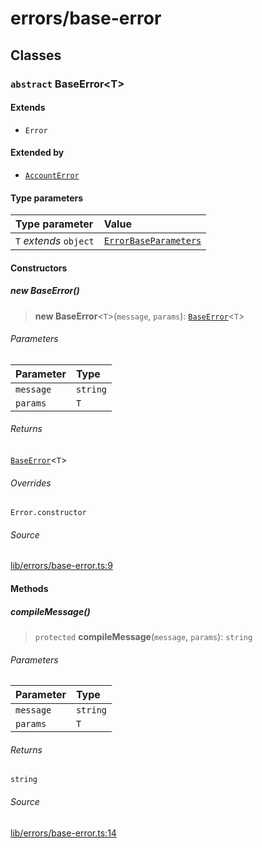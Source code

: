 # errors/base-error

## Classes

### `abstract` BaseError\<T\>

#### Extends

- `Error`

#### Extended by

- [`AccountError`](validation-errors.md#accounterror)

#### Type parameters

| Type parameter | Value |
| :------ | :------ |
| `T` *extends* `object` | [`ErrorBaseParameters`](types.md#errorbaseparameters) |

#### Constructors

##### new BaseError()

> **new BaseError**\<`T`\>(`message`, `params`): [`BaseError`](base-error.md#baseerrort)\<`T`\>

###### Parameters

| Parameter | Type |
| :------ | :------ |
| `message` | `string` |
| `params` | `T` |

###### Returns

[`BaseError`](base-error.md#baseerrort)\<`T`\>

###### Overrides

`Error.constructor`

###### Source

[lib/errors/base-error.ts:9](https://github.com/PufferFinance/puffer-sdk/blob/5f6d413b8f75f7cc92a3a05df2c87e167e2a4977/lib/errors/base-error.ts#L9)

#### Methods

##### compileMessage()

> `protected` **compileMessage**(`message`, `params`): `string`

###### Parameters

| Parameter | Type |
| :------ | :------ |
| `message` | `string` |
| `params` | `T` |

###### Returns

`string`

###### Source

[lib/errors/base-error.ts:14](https://github.com/PufferFinance/puffer-sdk/blob/5f6d413b8f75f7cc92a3a05df2c87e167e2a4977/lib/errors/base-error.ts#L14)
